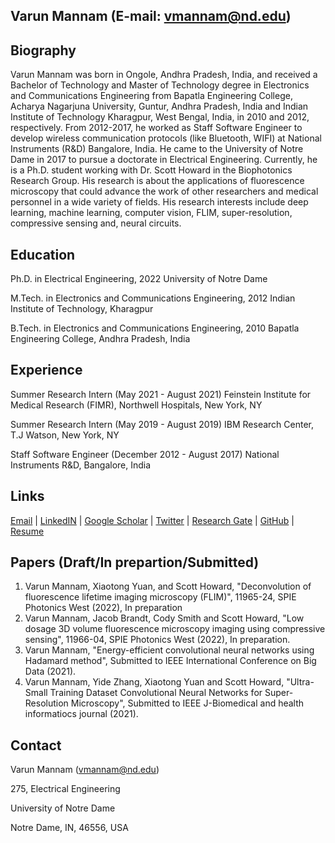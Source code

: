 ## Varun Mannam (E-mail: vmannam@nd.edu)

## Biography
Varun Mannam was born in Ongole, Andhra Pradesh, India, and received a Bachelor of Technology and Master of Technology degree in Electronics and Communications Engineering from Bapatla Engineering College, Acharya Nagarjuna University, Guntur, Andhra Pradesh, India and Indian Institute of Technology Kharagpur, West Bengal, India, in 2010 and 2012, respectively. From 2012-2017, he worked as Staff Software Engineer to develop wireless communication protocols (like Bluetooth, WIFI) at National Instruments (R&D) Bangalore, India. He came to the University of Notre Dame in 2017 to pursue a doctorate in Electrical Engineering. Currently, he is a Ph.D. student working with Dr. Scott Howard in the Biophotonics Research Group. His research is about the applications of fluorescence microscopy that could advance the work of other researchers and medical personnel in a wide variety of fields. His research interests include deep learning, machine learning, computer vision, FLIM, super-resolution, compressive sensing and, neural circuits.

## Education
Ph.D. in Electrical Engineering, 2022
University of Notre Dame

M.Tech. in Electronics and Communications Engineering, 2012
Indian Institute of Technology, Kharagpur

B.Tech. in Electronics and Communications Engineering, 2010
Bapatla Engineering College, Andhra Pradesh, India

## Experience
Summer Research Intern (May 2021 - August 2021)
Feinstein Institute for Medical Research (FIMR), Northwell Hospitals, New York, NY

Summer Research Intern (May 2019 - August 2019)
IBM Research Center, T.J Watson, New York, NY

Staff Software Engineer (December 2012 -  August 2017)
National Instruments R&D, Bangalore, India

## Links
[Email](vmannam@nd.edu) | [LinkedIN](https://www.linkedin.com/in/mannamvarun/) | [Google Scholar](https://scholar.google.com/citations?user=Obigz0UAAAAJ&hl=en&oi=ao) | [Twitter](https://twitter.com/mannam_varun) | [Research Gate](https://www.researchgate.net/profile/Varun-Mannam) | [GitHub](https://github.com/varunmannam) | [Resume](https://drive.google.com/file/d/1K8T-HkEcCe3i9ik5SlrsFsfBZJu0usPo/view?usp=sharing)

## Papers (Draft/In prepartion/Submitted)

1. Varun Mannam, Xiaotong Yuan, and Scott Howard, "Deconvolution of fluorescence lifetime imaging microscopy (FLIM)", 11965-24, SPIE Photonics West (2022), In preparation
2. Varun Mannam, Jacob Brandt, Cody Smith and Scott Howard, "Low dosage 3D volume fluorescence microscopy imaging using compressive sensing", 11966-04, SPIE Photonics West (2022), In preparation.
3. Varun Mannam, "Energy-efficient convolutional neural networks using Hadamard method", Submitted to IEEE International Conference on Big Data (2021).
4. Varun Mannam, Yide Zhang, Xiaotong Yuan and Scott Howard, "Ultra-Small Training Dataset Convolutional Neural Networks for Super-Resolution Microscopy", Submitted to IEEE J-Biomedical and health informatiocs journal (2021).


## Contact
Varun Mannam (vmannam@nd.edu)

275, Electrical Engineering

University of Notre Dame

Notre Dame, IN, 46556, USA

